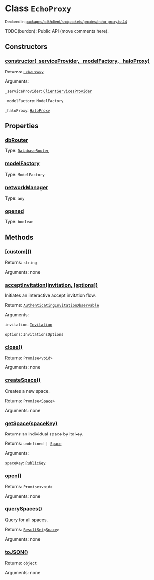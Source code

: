 # Class `EchoProxy`
<sub>Declared in [packages/sdk/client/src/packlets/proxies/echo-proxy.ts:44](https://github.com/dxos/dxos/blob/main/packages/sdk/client/src/packlets/proxies/echo-proxy.ts#L44)</sub>


TODO(burdon): Public API (move comments here).

## Constructors
### [constructor(_serviceProvider, _modelFactory, _haloProxy)](https://github.com/dxos/dxos/blob/main/packages/sdk/client/src/packlets/proxies/echo-proxy.ts#L56)


Returns: <code>[EchoProxy](/api/@dxos/client/classes/EchoProxy)</code>

Arguments: 

`_serviceProvider`: <code>[ClientServicesProvider](/api/@dxos/client/interfaces/ClientServicesProvider)</code>

`_modelFactory`: <code>ModelFactory</code>

`_haloProxy`: <code>[HaloProxy](/api/@dxos/client/classes/HaloProxy)</code>

## Properties
### [dbRouter](https://github.com/dxos/dxos/blob/main/packages/sdk/client/src/packlets/proxies/echo-proxy.ts#L50)
Type: <code>[DatabaseRouter](/api/@dxos/client/classes/DatabaseRouter)</code>
### [modelFactory](https://github.com/dxos/dxos/blob/main/packages/sdk/client/src/packlets/proxies/echo-proxy.ts#L76)
Type: <code>ModelFactory</code>
### [networkManager](https://github.com/dxos/dxos/blob/main/packages/sdk/client/src/packlets/proxies/echo-proxy.ts#L83)
Type: <code>any</code>
### [opened](https://github.com/dxos/dxos/blob/main/packages/sdk/client/src/packlets/proxies/echo-proxy.ts#L93)
Type: <code>boolean</code>

## Methods
### [\[custom\]()](https://github.com/dxos/dxos/blob/main/packages/sdk/client/src/packlets/proxies/echo-proxy.ts#L62)


Returns: <code>string</code>

Arguments: none
### [acceptInvitation(invitation, \[options\])](https://github.com/dxos/dxos/blob/main/packages/sdk/client/src/packlets/proxies/echo-proxy.ts#L222)


Initiates an interactive accept invitation flow.

Returns: <code>[AuthenticatingInvitationObservable](/api/@dxos/client/interfaces/AuthenticatingInvitationObservable)</code>

Arguments: 

`invitation`: <code>[Invitation](/api/@dxos/client/interfaces/Invitation)</code>

`options`: <code>InvitationsOptions</code>
### [close()](https://github.com/dxos/dxos/blob/main/packages/sdk/client/src/packlets/proxies/echo-proxy.ts#L151)


Returns: <code>Promise&lt;void&gt;</code>

Arguments: none
### [createSpace()](https://github.com/dxos/dxos/blob/main/packages/sdk/client/src/packlets/proxies/echo-proxy.ts#L168)


Creates a new space.

Returns: <code>Promise&lt;[Space](/api/@dxos/client/interfaces/Space)&gt;</code>

Arguments: none
### [getSpace(spaceKey)](https://github.com/dxos/dxos/blob/main/packages/sdk/client/src/packlets/proxies/echo-proxy.ts#L208)


Returns an individual space by its key.

Returns: <code>undefined | [Space](/api/@dxos/client/interfaces/Space)</code>

Arguments: 

`spaceKey`: <code>[PublicKey](/api/@dxos/client/classes/PublicKey)</code>
### [open()](https://github.com/dxos/dxos/blob/main/packages/sdk/client/src/packlets/proxies/echo-proxy.ts#L97)


Returns: <code>Promise&lt;void&gt;</code>

Arguments: none
### [querySpaces()](https://github.com/dxos/dxos/blob/main/packages/sdk/client/src/packlets/proxies/echo-proxy.ts#L215)


Query for all spaces.

Returns: <code>[ResultSet](/api/@dxos/client/classes/ResultSet)&lt;[Space](/api/@dxos/client/interfaces/Space)&gt;</code>

Arguments: none
### [toJSON()](https://github.com/dxos/dxos/blob/main/packages/sdk/client/src/packlets/proxies/echo-proxy.ts#L67)


Returns: <code>object</code>

Arguments: none